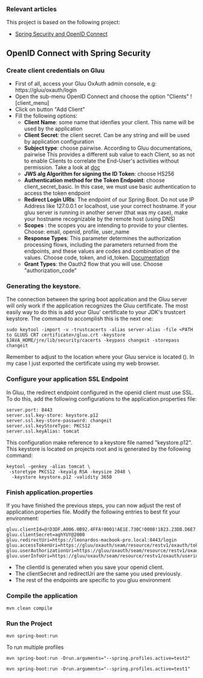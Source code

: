 ### Relevant articles

This project is based on the following project:
- [Spring Security and OpenID Connect](http://www.baeldung.com/spring-security-openid-connect)


## OpenID Connect with Spring Security

### Create client credentials on Gluu
- First of all, access your Gluu OxAuth admin console, e.g: https://gluu/oxauth/login
- Open the sub-menu OpenID Connect and choose the option "Clients" 
![client_menu]
- Click on button "Add Client"
- Fill the following options:
  * __Client Name__: some name that idenfies your client. This name will be used by the application
  * __Client Secret__: the client secret. Can be any string and will be used by application configuration 
  * __Subject type__: choose pairwise. According to Gluu 
  documentations, pairwise This provides a different sub value to each Client, 
  so as not to enable Clients to correlate the End-User's activities without permission. Take a look at [doc](https://ox.gluu.org/doku.php?id=oxauth:subjectidentifiertypes)
  * __JWS alg Algorithm for signing the ID Token__: choose HS256
  * __Authentication method for the Token Endpoint__: choose client_secret_basic. In this case, we must use basic authentication 
  to access the token endpoint
  * __Redirect Login URIs__: The endpoint of our Spring Boot. Do not use IP Address like 127.0.0.1 or localhost, use your correct hostname.
  If your gluu server is running in another server (that was my case), make your hostname recognizable by the remote host (using DNS) 
  * __Scopes__ : the scopes you are intending to provide to your clientes. Choose: email, openid, profile, user_name
  * __Response Types__: This parameter determines the authorization processing flows, including the parameters returned from the endpoints, 
  and these values are codes and combination of the values. Choose code, token, and id_token. [Documentation](https://gluu.org/docs/ce/api-guide/openid-connect-api/)
  * __Grant Types__: the Oauth2 flow that you will use. Choose "authorization_code"

### Generating the keystore.
The connection between the spring boot application and the Gluu server will only work if the application recognizes
the Gluu certificate. The most easily way to do this is add your Gluu' certificate to your JDK's trustcert keystore.
The command to accomplish this is the next one:

```
sudo keytool -import -v -trustcacerts -alias server-alias -file <PATH to GLUUS CRT certificate>/gluu.crt -keystore $JAVA_HOME/jre/lib/security/cacerts -keypass changeit -storepass changeit
```
Remember to adjust <PATH to GLUUS CRT certificate> to the location where your Gluu service is located (<PATH to GLUUS CRT certificate>). In my case I just
exported the certificate using my web browser.
 
### Configure your application SSL Endpoint
In Gluu, the redirect endpoint configured in the openid client must use SSL. To do this, 
add the following configurations to the application.properties file:

```
server.port: 8443
server.ssl.key-store: keystore.p12
server.ssl.key-store-password: changeit
server.ssl.keyStoreType: PKCS12
server.ssl.keyAlias: tomcat
```
This configuration make reference to a keystore file named "keystore.p12". This
keystore is located on projects root and is generated by the following command:
```
keytool -genkey -alias tomcat \
 -storetype PKCS12 -keyalg RSA -keysize 2048 \
  -keystore keystore.p12 -validity 3650
```

### Finish application.properties
If you have finished the previous steps, you can now adjust the rest of application.properties
file. Modify the following entries to best fit your environment:
```
gluu.clientId=@!D3DF.A006.0B92.4FFA!0001!AE1E.730C!0008!1823.23DB.D6E7.78AE
gluu.clientSecret=aghYUY@2000
gluu.redirectUri=https://leonardos-macbook-pro.local:8443/login
gluu.accessTokenUri=https://gluu/oxauth/seam/resource/restv1/oxauth/token
gluu.userAuthorizationUri=https://gluu/oxauth/seam/resource/restv1/oxauth/authorize
gluu.userInfoUri=https://gluu/oxauth/seam/resource/restv1/oxauth/userinfo
```

- The clientId is generated when you save your openid client.
- The clientSecret and redirectUri are the same you used previously.
- The rest of the endpoints are specific to you gluu environment

### Compile the application
```
mvn clean compile
```

### Run the Project
```
mvn spring-boot:run
```


To run multiple profiles
```
mvn spring-boot:run -Drun.arguments="--spring.profiles.active=test2"
```

```
mvn spring-boot:run -Drun.arguments="--spring.profiles.active=test1"
```